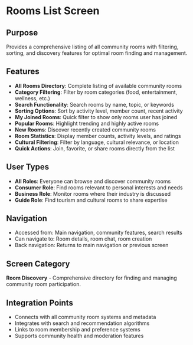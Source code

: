 # Rooms List Screen

## Purpose
Provides a comprehensive listing of all community rooms with filtering, sorting, and discovery features for optimal room finding and management.

## Features
- **All Rooms Directory**: Complete listing of available community rooms
- **Category Filtering**: Filter by room categories (food, entertainment, wellness, etc.)
- **Search Functionality**: Search rooms by name, topic, or keywords
- **Sorting Options**: Sort by activity level, member count, recent activity
- **My Joined Rooms**: Quick filter to show only rooms user has joined
- **Popular Rooms**: Highlight trending and highly active rooms
- **New Rooms**: Discover recently created community rooms
- **Room Statistics**: Display member counts, activity levels, and ratings
- **Cultural Filtering**: Filter by language, cultural relevance, or location
- **Quick Actions**: Join, favorite, or share rooms directly from the list

## User Types
- **All Roles**: Everyone can browse and discover community rooms
- **Consumer Role**: Find rooms relevant to personal interests and needs
- **Business Role**: Monitor rooms where their industry is discussed
- **Guide Role**: Find tourism and cultural rooms to share expertise

## Navigation
- Accessed from: Main navigation, community features, search results
- Can navigate to: Room details, room chat, room creation
- Back navigation: Returns to main navigation or previous screen

## Screen Category
**Room Discovery** - Comprehensive directory for finding and managing community room participation.

## Integration Points
- Connects with all community room systems and metadata
- Integrates with search and recommendation algorithms
- Links to room membership and preference systems
- Supports community health and moderation features